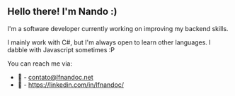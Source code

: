 ## Hello there! I'm Nando :)

I'm a software developer currently working on improving my backend skills.

I mainly work with C#, but I'm always open to learn other languages. I dabble with Javascript sometimes :P

You can reach me via:

- 📩 - contato@lfnandoc.net
- 💼 - https://linkedin.com/in/lfnandoc/
